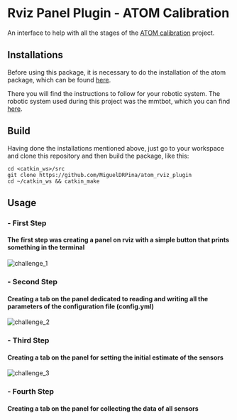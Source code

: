 # Rviz Panel Plugin - ATOM Calibration
An interface to help with all the stages of the [ATOM calibration](https://github.com/lardemua/atom) project.

## Installations
Before using this package, it is necessary to do the installation of the atom package, which can be found [here](https://github.com/lardemua/atom).

There you will find the instructions to follow for your robotic system. The robotic system used during this project was the mmtbot, which you can find [here](https://github.com/miguelriemoliveira/mmtbot).

## Build
Having done the installations mentioned above, just go to your workspace and clone this repository and then build the package, like this:

    cd <catkin_ws>/src
    git clone https://github.com/MiguelDRPina/atom_rviz_plugin
    cd ~/catkin_ws && catkin_make

## Usage
### - First Step
#### The first step was creating a panel on rviz with a simple button that prints something in the terminal

![challenge_1](https://user-images.githubusercontent.com/73201389/109989382-5ab1b600-7d00-11eb-93f9-f79f63dd2ed2.gif)

### - Second Step
#### Creating a tab on the panel dedicated to reading and writing all the parameters of the configuration file (config.yml)
![challenge_2](https://user-images.githubusercontent.com/73201389/115042207-2cacbd80-9ecb-11eb-8a40-75eb317649d8.gif)
### - Third Step
#### Creating a tab on the panel for setting the initial estimate of the sensors
![challenge_3](https://user-images.githubusercontent.com/73201389/115042752-b0ff4080-9ecb-11eb-854c-a0d140c2afcd.gif)
### - Fourth Step
#### Creating a tab on the panel for collecting the data of all sensors

